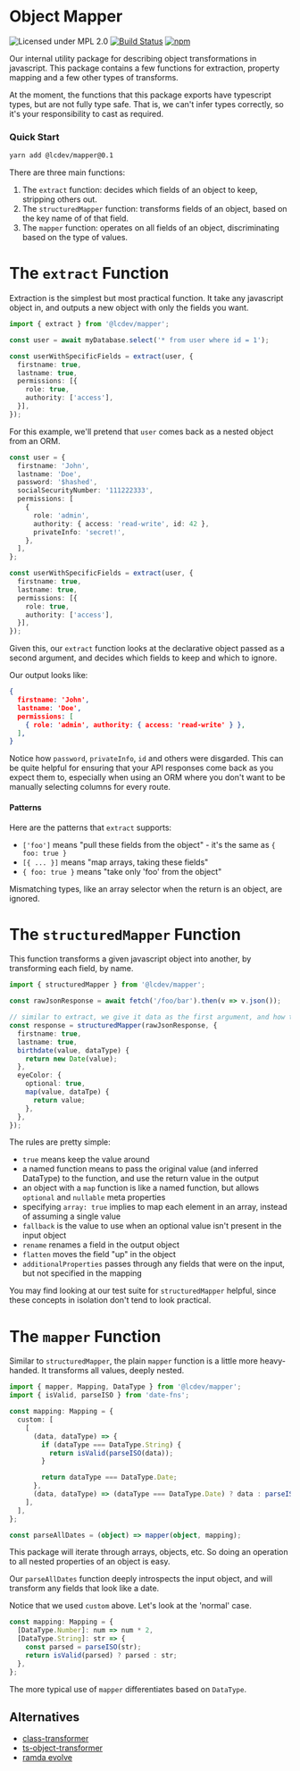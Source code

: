 # Object Mapper
![Licensed under MPL 2.0](https://img.shields.io/badge/license-MPL_2.0-green.svg)
[![Build Status](https://img.shields.io/github/workflow/status/servall/mapper/CI)](https://github.com/servall/mapper/actions)
[![npm](https://img.shields.io/npm/v/@lcdev/mapper.svg)](https://www.npmjs.com/package/@lcdev/mapper)

Our internal utility package for describing object transformations in javascript.
This package contains a few functions for extraction, property mapping and a few
other types of transforms.

At the moment, the functions that this package exports have typescript types, but
are not fully type safe. That is, we can't infer types correctly, so it's your
responsibility to cast as required.

### Quick Start
```bash
yarn add @lcdev/mapper@0.1
```

There are three main functions:

1. The `extract` function: decides which fields of an object to keep, stripping others out.
2. The `structuredMapper` function: transforms fields of an object, based on the key name of of that field.
3. The `mapper` function: operates on all fields of an object, discriminating based on the type of values.

# The `extract` Function
Extraction is the simplest but most practical function. It take any javascript object in, and outputs a
new object with only the fields you want.

```typescript
import { extract } from '@lcdev/mapper';

const user = await myDatabase.select('* from user where id = 1');

const userWithSpecificFields = extract(user, {
  firstname: true,
  lastname: true,
  permissions: [{
    role: true,
    authority: ['access'],
  }],
});
```

For this example, we'll pretend that `user` comes back as a nested object from an ORM.

```typescript
const user = {
  firstname: 'John',
  lastname: 'Doe',
  password: '$hashed',
  socialSecurityNumber: '111222333',
  permissions: [
    {
      role: 'admin',
      authority: { access: 'read-write', id: 42 },
      privateInfo: 'secret!',
    },
  ],
};

const userWithSpecificFields = extract(user, {
  firstname: true,
  lastname: true,
  permissions: [{
    role: true,
    authority: ['access'],
  }],
});
```

Given this, our `extract` function looks at the declarative object passed as a second argument,
and decides which fields to keep and which to ignore.

Our output looks like:

```json
{
  firstname: 'John',
  lastname: 'Doe',
  permissions: [
    { role: 'admin', authority: { access: 'read-write' } },
  ],
}
```

Notice how `password`, `privateInfo`, `id` and others were disgarded. This can be quite helpful for ensuring
that your API responses come back as you expect them to, especially when using an ORM where you don't want to
be manually selecting columns for every route.

#### Patterns
Here are the patterns that `extract` supports:

- `['foo']` means "pull these fields from the object" - it's the same as `{ foo: true }`
- `[{ ... }]` means "map arrays, taking these fields"
- `{ foo: true }` means "take only 'foo' from the object"

Mismatching types, like an array selector when the return is an object, are ignored.

# The `structuredMapper` Function
This function transforms a given javascript object into another, by transforming each field, by name.

```typescript
import { structuredMapper } from '@lcdev/mapper';

const rawJsonResponse = await fetch('/foo/bar').then(v => v.json());

// similar to extract, we give it data as the first argument, and how to map it in the second argument
const response = structuredMapper(rawJsonResponse, {
  firstname: true,
  lastname: true,
  birthdate(value, dataType) {
    return new Date(value);
  },
  eyeColor: {
    optional: true,
    map(value, dataTpe) {
      return value;
    },
  },
});
```

The rules are pretty simple:
- `true` means keep the value around
- a named function means to pass the original value (and inferred DataType) to the function, and use the return value in the output
- an object with a `map` function is like a named function, but allows `optional` and `nullable` meta properties
- specifying `array: true` implies to map each element in an array, instead of assuming a single value
- `fallback` is the value to use when an optional value isn't present in the input object
- `rename` renames a field in the output object
- `flatten` moves the field "up" in the object
- `additionalProperties` passes through any fields that were on the input, but not specified in the mapping

You may find looking at our test suite for `structuredMapper` helpful, since these concepts in isolation don't tend to look practical.

# The `mapper` Function
Similar to `structuredMapper`, the plain `mapper` function is a little more heavy-handed. It transforms all values, deeply nested.

```typescript
import { mapper, Mapping, DataType } from '@lcdev/mapper';
import { isValid, parseISO } from 'date-fns';

const mapping: Mapping = {
  custom: [
    [
      (data, dataType) => {
        if (dataType === DataType.String) {
          return isValid(parseISO(data));
        }

        return dataType === DataType.Date;
      },
      (data, dataType) => (dataType === DataType.Date) ? data : parseISO(data),
    ],
  ],
};

const parseAllDates = (object) => mapper(object, mapping);
```

This package will iterate through arrays, objects, etc. So doing an operation to all nested
properties of an object is easy.

Our `parseAllDates` function deeply introspects the input object, and will transform any
fields that look like a date.

Notice that we used `custom` above. Let's look at the 'normal' case.

```typescript
const mapping: Mapping = {
  [DataType.Number]: num => num * 2,
  [DataType.String]: str => {
    const parsed = parseISO(str);
    return isValid(parsed) ? parsed : str;
  },
};
```

The more typical use of `mapper` differentiates based on `DataType`.

## Alternatives
- [class-transformer](https://github.com/typestack/class-transformer)
- [ts-object-transformer](https://github.com/fcamblor/ts-object-transformer)
- [ramda evolve](https://ramdajs.com/docs/#evolve)
